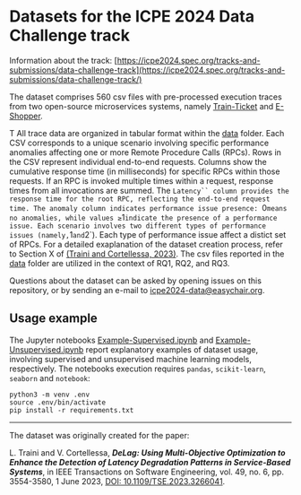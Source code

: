 # Datasets for the ICPE 2024 Data Challenge track

Information about the track:
[https://icpe2024.spec.org/tracks-and-submissions/data-challenge-track](https://icpe2024.spec.org/tracks-and-submissions/data-challenge-track/)

The dataset comprises 560 csv files with pre-processed execution traces from two open-source microservices systems, namely [Train-Ticket](https://github.com/FudanSELab/train-ticket) and [E-Shopper](https://github.com/SEALABQualityGroup/E-Shopper).

T All trace data are organized in tabular format within the [data](data) folder. 
Each CSV corresponds to a unique scenario involving specific performance anomalies affecting one or more Remote Procedure Calls (RPCs).
Rows in the CSV represent individual end-to-end requests.
Columns show the cumulative response time (in milliseconds) for specific RPCs within those requests. If an RPC is invoked multiple times within a request, response times from all invocations are summed.
The `Latency`` column provides the response time for the root RPC, reflecting the end-to-end request time.
The anomaly column indicates performance issue presence: `0` means no anomalies, while values ≥ `1` indicate the presence of a performance issue.
Each scenario involves two different types of performance issues (namely, `1` and `2`).
Each type of performance issue affect a distict set of RPCs.
For a detailed exaplanation of the dataset creation process, refer to Section X of [(Traini and Cortellessa, 2023)](https://doi.org/10.1109/TSE.2023.3266041).
The csv files reported in the [data](data) folder are utilized in the context of RQ1, RQ2, and RQ3.

Questions about the dataset can be asked by opening issues on this repository, or by sending an e-mail to icpe2024-data@easychair.org.

## Usage example

The Jupyter notebooks [Example-Supervised.ipynb](Example-Supervised.ipynb) and [Example-Unsupervised.ipynb](Example-Supervised.ipynb) report explanatory examples of dataset usage, involving supervised and unsupervised machine learning models, respectively. The notebooks execution requires `pandas`, `scikit-learn`, `seaborn` and `notebook`:
```
python3 -m venv .env
source .env/bin/activate
pip install -r requirements.txt
```

---

The dataset was originally created for the paper:

L. Traini and V. Cortellessa, ***DeLag: Using Multi-Objective Optimization to Enhance the Detection of Latency Degradation Patterns in Service-Based Systems***, in IEEE Transactions on Software Engineering, vol. 49, no. 6, pp. 3554-3580, 1 June 2023, [DOI: 10.1109/TSE.2023.3266041](https://doi.org/10.1109/TSE.2023.3266041).
